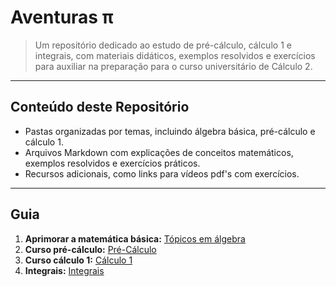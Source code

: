 # Aventuras π

> Um repositório dedicado ao estudo de pré-cálculo, cálculo 1 e integrais, com materiais didáticos, exemplos resolvidos e exercícios para auxiliar na preparação para o curso universitário de Cálculo 2.<br>

---
## Conteúdo deste Repositório

- Pastas organizadas por temas, incluindo álgebra básica, pré-cálculo e cálculo 1.
- Arquivos Markdown com explicações de conceitos matemáticos, exemplos resolvidos e exercícios práticos.
- Recursos adicionais, como links para vídeos pdf's com exercícios.

---
## Guia

1. **Aprimorar a matemática básica:** [Tópicos em álgebra](/algebra)
2. **Curso pré-cálculo:** [Pré-Cálculo](/pre-calculo)
3. **Curso cálculo 1:** [Cálculo 1](/calculo1)
4. **Integrais:** [Integrais](/integrais)
